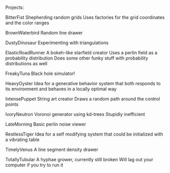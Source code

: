 Projects:

BitterFist
    Shepherding random grids
    Uses factories for the grid coordinates and the color ranges

BrownWaterbird
    Random line drawer

DustyDinosaur
    Experimenting with triangulations

ElasticRoadRunner
    A bokeh-like starfield creator
    Uses a perlin field as a probability distribution
    Does some other funky stuff with probability distributions as well

FreakyTuna
    Black hole simulator!

HeavyOyster
    Idea for a generative behavior system that both responds to its environment and behaves in a locally optimal way

IntensePuppet
    String art creator
    Draws a random path around the control points

IvoryNeutron
    Voronoi generator using kd-trees
    Stupidly inefficient

LateMorning
    Basic perlin noise viewer

RestlessTiger
    Idea for a self modifying system that could be initialized with a vibrating table

TimelyVenus
    A line segment density drawer

TotallyTubular
    A hyphae grower, currently still broken
    Will lag out your computer if you try to run it
